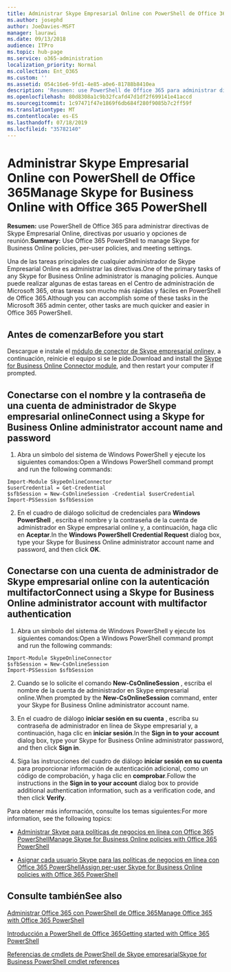 ```yaml
---
title: Administrar Skype Empresarial Online con PowerShell de Office 365
ms.author: josephd
author: JoeDavies-MSFT
manager: laurawi
ms.date: 09/13/2018
audience: ITPro
ms.topic: hub-page
ms.service: o365-administration
localization_priority: Normal
ms.collection: Ent_O365
ms.custom: ''
ms.assetid: 054c16e6-9fd1-4e85-a0e6-81788b8410ea
description: 'Resumen: use PowerShell de Office 365 para administrar directivas de Skype Empresarial Online, directivas por usuario y opciones de reunión.'
ms.openlocfilehash: 80d8308a1c9b32fcafd47d1df2f699141e41accd
ms.sourcegitcommit: 1c97471f47e1869f6db684f280f9085b7c2ff59f
ms.translationtype: MT
ms.contentlocale: es-ES
ms.lasthandoff: 07/18/2019
ms.locfileid: "35782140"
---
```

# <a name="manage-skype-for-business-online-with-office-365-powershell"></a><span data-ttu-id="23da2-103">Administrar Skype Empresarial Online con PowerShell de Office 365</span><span class="sxs-lookup"><span data-stu-id="23da2-103">Manage Skype for Business Online with Office 365 PowerShell</span></span>

 <span data-ttu-id="23da2-104">**Resumen:** use PowerShell de Office 365 para administrar directivas de Skype Empresarial Online, directivas por usuario y opciones de reunión.</span><span class="sxs-lookup"><span data-stu-id="23da2-104">**Summary:** Use Office 365 PowerShell to manage Skype for Business Online policies, per-user policies, and meeting settings.</span></span>
  
<span data-ttu-id="23da2-105">Una de las tareas principales de cualquier administrador de Skype Empresarial Online es administrar las directivas.</span><span class="sxs-lookup"><span data-stu-id="23da2-105">One of the primary tasks of any Skype for Business Online administrator is managing policies.</span></span> <span data-ttu-id="23da2-106">Aunque puede realizar algunas de estas tareas en el Centro de administración de Microsoft 365, otras tareas son mucho más rápidas y fáciles en PowerShell de Office 365.</span><span class="sxs-lookup"><span data-stu-id="23da2-106">Although you can accomplish some of these tasks in the Microsoft 365 admin center, other tasks are much quicker and easier in Office 365 PowerShell.</span></span> 

## <a name="before-you-start"></a><span data-ttu-id="23da2-107">Antes de comenzar</span><span class="sxs-lookup"><span data-stu-id="23da2-107">Before you start</span></span>

<span data-ttu-id="23da2-108">Descargue e instale el [módulo de conector de Skype empresarial online](https://www.microsoft.com/en-us/download/details.aspx?id=39366)y, a continuación, reinicie el equipo si se le pide.</span><span class="sxs-lookup"><span data-stu-id="23da2-108">Download and install the [Skype for Business Online Connector module](https://www.microsoft.com/en-us/download/details.aspx?id=39366), and then restart your computer if prompted.</span></span>


## <a name="connect-using-a-skype-for-business-online-administrator-account-name-and-password"></a><span data-ttu-id="23da2-109">Conectarse con el nombre y la contraseña de una cuenta de administrador de Skype empresarial online</span><span class="sxs-lookup"><span data-stu-id="23da2-109">Connect using a Skype for Business Online administrator account name and password</span></span>

1. <span data-ttu-id="23da2-110">Abra un símbolo del sistema de Windows PowerShell y ejecute los siguientes comandos:</span><span class="sxs-lookup"><span data-stu-id="23da2-110">Open a Windows PowerShell command prompt and run the following commands:</span></span> 
    
  ```
  Import-Module SkypeOnlineConnector
  $userCredential = Get-Credential
  $sfbSession = New-CsOnlineSession -Credential $userCredential
  Import-PSSession $sfbSession
  ```

2. <span data-ttu-id="23da2-111">En el cuadro de diálogo solicitud de credenciales para **Windows PowerShell** , escriba el nombre y la contraseña de la cuenta de administrador en Skype empresarial online y, a continuación, haga clic en **Aceptar**.</span><span class="sxs-lookup"><span data-stu-id="23da2-111">In the **Windows PowerShell Credential Request** dialog box, type your Skype for Business Online administrator account name and password, and then click **OK**.</span></span>


## <a name="connect-using-a-skype-for-business-online-administrator-account-with-multifactor-authentication"></a><span data-ttu-id="23da2-112">Conectarse con una cuenta de administrador de Skype empresarial online con la autenticación multifactor</span><span class="sxs-lookup"><span data-stu-id="23da2-112">Connect using a Skype for Business Online administrator account with multifactor authentication</span></span>

1. <span data-ttu-id="23da2-113">Abra un símbolo del sistema de Windows PowerShell y ejecute los siguientes comandos:</span><span class="sxs-lookup"><span data-stu-id="23da2-113">Open a Windows PowerShell command prompt and run the following commands:</span></span>

  ```
  Import-Module SkypeOnlineConnector
  $sfbSession = New-CsOnlineSession
  Import-PSSession $sfbSession
  ```

2. <span data-ttu-id="23da2-114">Cuando se lo solicite el comando **New-CsOnlineSession** , escriba el nombre de la cuenta de administrador en Skype empresarial online.</span><span class="sxs-lookup"><span data-stu-id="23da2-114">When prompted by the **New-CsOnlineSession** command, enter your Skype for Business Online administrator account name.</span></span>

3. <span data-ttu-id="23da2-115">En el cuadro de diálogo **iniciar sesión en su cuenta** , escriba su contraseña de administrador en línea de Skype empresarial y, a continuación, haga clic en **iniciar sesión**.</span><span class="sxs-lookup"><span data-stu-id="23da2-115">In the **Sign in to your account** dialog box, type your Skype for Business Online administrator password, and then click **Sign in**.</span></span>

4. <span data-ttu-id="23da2-116">Siga las instrucciones del cuadro de diálogo **iniciar sesión en su cuenta** para proporcionar información de autenticación adicional, como un código de comprobación, y haga clic en **comprobar**.</span><span class="sxs-lookup"><span data-stu-id="23da2-116">Follow the instructions in the **Sign in to your account** dialog box to provide additional authentication information, such as a verification code, and then click **Verify**.</span></span>

<span data-ttu-id="23da2-117">Para obtener más información, consulte los temas siguientes:</span><span class="sxs-lookup"><span data-stu-id="23da2-117">For more information, see the following topics:</span></span>
  
- [<span data-ttu-id="23da2-118">Administrar Skype para políticas de negocios en línea con Office 365 PowerShell</span><span class="sxs-lookup"><span data-stu-id="23da2-118">Manage Skype for Business Online policies with Office 365 PowerShell</span></span>](manage-skype-for-business-online-policies-with-office-365-powershell.md)
    
- [<span data-ttu-id="23da2-119">Asignar cada usuario Skype para las políticas de negocios en línea con Office 365 PowerShell</span><span class="sxs-lookup"><span data-stu-id="23da2-119">Assign per-user Skype for Business Online policies with Office 365 PowerShell</span></span>](assign-per-user-skype-for-business-online-policies-with-office-365-powershell.md)
    
## <a name="see-also"></a><span data-ttu-id="23da2-120">Consulte también</span><span class="sxs-lookup"><span data-stu-id="23da2-120">See also</span></span>

[<span data-ttu-id="23da2-121">Administrar Office 365 con PowerShell de Office 365</span><span class="sxs-lookup"><span data-stu-id="23da2-121">Manage Office 365 with Office 365 PowerShell</span></span>](manage-office-365-with-office-365-powershell.md)
  
[<span data-ttu-id="23da2-122">Introducción a PowerShell de Office 365</span><span class="sxs-lookup"><span data-stu-id="23da2-122">Getting started with Office 365 PowerShell</span></span>](getting-started-with-office-365-powershell.md)

[<span data-ttu-id="23da2-123">Referencias de cmdlets de PowerShell de Skype empresarial</span><span class="sxs-lookup"><span data-stu-id="23da2-123">Skype for Business PowerShell cmdlet references</span></span>](https://docs.microsoft.com/powershell/module/skype/?view=skype-ps)

